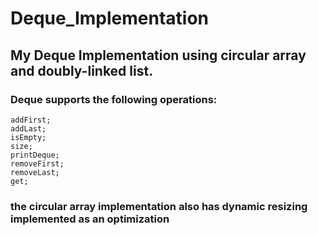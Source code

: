 # Deque_Implementation

## My Deque Implementation using circular array and doubly-linked list. 

### Deque supports the following operations:
    
    addFirst;
    addLast;
    isEmpty;
    size;
    printDeque;
    removeFirst;
    removeLast;
    get;
    
### the circular array implementation also has dynamic resizing implemented as an optimization 

